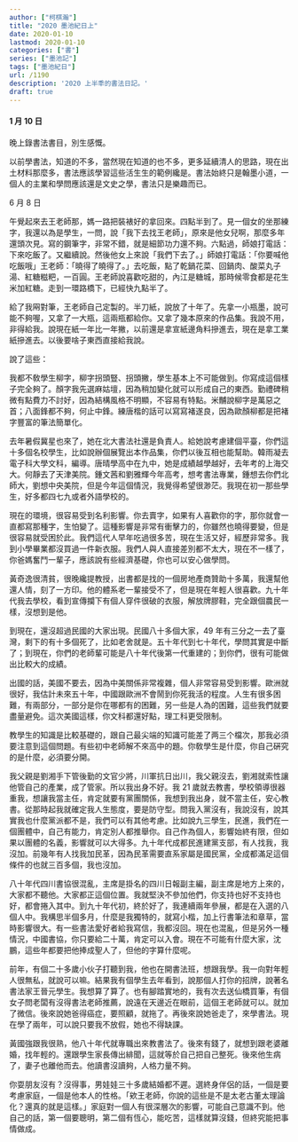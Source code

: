 ```yaml
---
author: ["柯棋瀚"]
title: "2020 墨池紀日上"
date: 2020-01-10
lastmod: 2020-01-10
categories: ["書"]
series: ["墨池記"]
tags: ["墨池紀日"]
url: /1190
description: '2020 上半秊的書法日記。'
draft: true
---
```


#### 1 月 10 日

晚上錄書法書目，別生感慨。

以前學書法，知道的不多，當然現在知道的也不多，更多延續清人的思路，現在出土材料那麼多，書法應該學習這些活生生的範例纔是。書法始終只是翰墨小道，一個人的主業和學問應該還是文史之學，書法只是樂趣而已。



6 月 8 日

午覺起來去王老師那，媽一路把裝裱好的拿回來。四點半到了。見一個女的坐那練字，我還以為是學生，一問，說「我下去找王老師」，原來是他女兒啊，那麼多年還頭次見。寫的鋼筆字，非常不錯，就是細節功力還不夠。六點過，師娘打電話：下來吃飯了。又繼續說。然後他女上來說「我們下去了。」師娘打電話：「你要喊他吃飯哦」王老師：「曉得了曉得了。」去吃飯，點了乾鍋花菜、回鍋肉、酸菜丸子湯、紅糖糍粑，一百圓。王老師說喜歡吃甜的，內江是糖城，那時候零食都是花生米加紅糖。走到一環路橋下，已經快九點半了。

給了我㒳對筆，王老師自己定製的。半刀紙，說放了十年了。先拿一小瓶墨，說可能不夠喔，又拿了一大瓶，這兩瓶都給你。又拿了幾本原來的作品集。我說不用，非得給我。說現在紙一年比一年撇，以前還是拿宣紙邊角料摻進去，現在是拿工業紙摻進去。以後要啥子東西直接給我說。

說了這些：

我都不敎學生柳字，柳字拐頭豎、拐頭撇，學生基本上不可能做到。你寫成這個樣子完全夠了。顏字我先選麻姑壇，因為稍加變化就可以形成自己的東西。勤禮碑稍微有點費力不討好，因為結構風格不明顯，不容易有特點。米黼說柳字是萬惡之首；八面鋒都不夠，何止中鋒。練唐楷的話可以寫寫褚遂良，因為歐顏柳都是把褚字豐富的筆法簡單化。

去年暑假冀星也來了，她在北大書法社還是負責人。給她說考慮建個平臺，你們這十多個名校學生，比如說辦個展覽出本作品集，你們以後互相也能幫助。韓雨凝去電子科大學文科，編導。唐晴學高中在九中，她是成績越學越好，去年考的上海交大。何靜去了天津美院。鍾文茜和劉雅輝今年高考，想考書法專業，鍾想去你們北師大，劉想中央美院，但是今年這個情況，我覺得希望很渺茫。我現在初一那些學生，好多都四七九或者外語學校的。

現在的環境，很容易受到名利影響。你去賣字，如果有人喜歡你的字，那你就會一直都寫那種字，生怕變了。這種影響是非常有衝擊力的，你雖然也曉得要變，但是很容易就受困於此。我們這代人早年吃過很多苦，現在生活又好，經歷非常多。我到小學畢業都沒買過一件新衣服。我們人與人直接差別都不太大，現在不一樣了，你爸媽奮鬥一輩子，應該說有些經濟基礎，你也可以安心做學問。

黃奇逸很清貧，很晚纔提教授，出書都是找的一個房地產商贊助十多萬，我還幫他還人情，刻了一方印。他的體系老一輩接受不了，但是現在年輕人很喜歡。九十年代我去學校，看到宣傳攔下有個人穿件很破的衣服，解放牌膠鞋，完全跟個農民一樣，沒想到是他。

到現在，還沒超過民國的大家出現。民國八十多個大家，49 年有三分之一去了臺灣，剩下的有十多個死了，比如老舍就是。五十年代到七十年代，學問其實是中斷了；到現在，你們的老師輩可能是八十年代後第一代重建的；到你們，很有可能做出比較大的成績。

出國的話，美國不要去，因為中美關係非常複雜，個人非常容易受到影響。歐洲就很好，我估計未來五十年，中國跟歐洲不會鬧到你死我活的程度。人生有很多困難，有兩部分，一部分是你在哪都有的困難，另一些是人為的困難，這些我們就要盡量避免。這次美國這樣，你文科都還好點，理工科更受限制。

教學生的知識是比較基礎的，跟自己最尖端的知識可能差了两三个檔次，那我必須要注意到這個問題。有些初中老師解不來高中的題。你敎學生是什麼，你自己硏究的是什麼，必須要分開。

我父親是劉湘手下管後勤的文官少將，川軍抗日出川，我父親沒去，劉湘就索性讓他管自己的產業，成了管家。所以我出身不好。我 21 歲就去教書，學校領導很器重我，想讓我當主任，肯定就要有黨團關係，我想到我出身，就不當主任，安心教書。從那時起我就確定我人生態度，要是防守型。問我入黨沒有，我說沒有，說其實我也什麼黨派都不是，我們可以有其他考慮。比如說九三學生，民進，我們在一個團體中，自己有能力，肯定別人都推舉你。自己作為個人，影響始終有限，但如果以團體的名義，影響就可以大得多。九十年代成都民進建黨支部，有人找我，我沒加。前幾年有人找我加民革，因為民革需要直系家屬是國民黨，全成都滿足這個條件的也就三百多個，我也沒加。

八十年代四川書協很混亂，主席是掛名的四川日報副主編，副主席是地方上來的，大家都不聽他。大家都正這個位置。我就堅決不參加他們，你支持也好不支持也好，都會捲入其中。到九十年代初，終於好了，我連續兩年參展，都是在入選的八個人中。我構思半個多月，什麼是我獨特的，就寫小楷，加上行書筆法和章草，當時影響很大。有一些書法愛好者給我寫信，我都沒回。現在也混亂，但是另外一種情況，中國書協，你只要給二十萬，肯定可以入會。現在不可能有什麼大家，沈鵬，這些年都要把他捧成聖人了，但他的字算什麼呢。

前年，有個二十多歲小伙子打聽到我，他也在開書法班，想跟我學。我一向對年輕人很無私，就說可以嘛。結果我有個學生去年看到，說那個人打你的招牌，說著名書法家王晉元學生。我想算了算了。也有腳踏實地的，我有次去送仙橋買筆，有個女子問老闆有沒得書法老師推薦，說遠在天邊近在眼前，這個王老師就可以。就加了微信。後來說她爸得癌症，要照顧，就拖了。再後來說她爸走了，來學書法。現在學了兩年，可以說只要我不放假，她也不得缺課。

黃國強跟我很熟，他八十年代就專職出來教書法了。後來有錢了，就想到跟老婆離婚，找年輕的。還跟學生家長傳出緋聞，這就等於自己把自己整死。後來他生病了，妻子也離他而去。他讀書沒讀夠，人格力量不夠。

你耍朋友沒有？沒得事，男娃娃三十多歲結婚都不遲。選終身伴侶的話，一個是要考慮家庭，一個是他本人的性格。「欸王老師，你說的這些是不是太老古董太理論化？還真的就是這樣。」家庭對一個人有很深層次的影響，可能自己意識不到。他自己的話，第一個要聰明，第二個有恆心，能吃苦，這樣就算沒錢，但終究能把事情做成。
